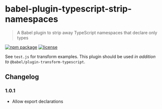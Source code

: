 # babel-plugin-typescript-strip-namespaces

> A Babel plugin to strip away TypeScript namespaces that declare only types

[![npm package](https://img.shields.io/npm/v/babel-plugin-typescript-strip-namespaces.svg?style=flat-square)](https://www.npmjs.com/package/babel-plugin-typescript-strip-namespaces)
[![license](https://img.shields.io/github/license/jeysal/babel-plugin-typescript-strip-namespaces.svg?style=flat-square)](https://github.com/jeysal/babel-plugin-typescript-strip-namespaces/blob/master/LICENSE)

See `test.js` for transform examples.
This plugin should be used _in addition to_ `@babel/plugin-transform-typescript`.

## Changelog

### 1.0.1

- Allow export declarations
